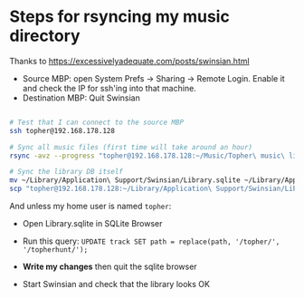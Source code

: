 # Steps for rsyncing my music directory

Thanks to https://excessivelyadequate.com/posts/swinsian.html

- Source MBP: open System Prefs -> Sharing -> Remote Login. Enable it and check the IP for ssh'ing into that machine.
- Destination MBP: Quit Swinsian

```sh

# Test that I can connect to the source MBP
ssh topher@192.168.178.128

# Sync all music files (first time will take around an hour)
rsync -avz --progress "topher@192.168.178.128:~/Music/Topher\ music\ library" ~/Music/

# Sync the library DB itself
mv ~/Library/Application\ Support/Swinsian/Library.sqlite ~/Library/Application\ Support/Swinsian/Library-OLD.sqlite
scp "topher@192.168.178.128:~/Library/Application\ Support/Swinsian/Library.sqlite" ~/Library/Application\ Support/Swinsian

```

And unless my home user is named `topher`:

- Open Library.sqlite in SQLite Browser
- Run this query: `UPDATE track SET path = replace(path, '/topher/', '/topherhunt/');`
- **Write my changes** then quit the sqlite browser

- Start Swinsian and check that the library looks OK
